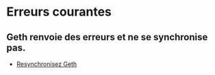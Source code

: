 # Erreurs courantes

## Geth renvoie des erreurs et ne se synchronise pas.

* [Resynchronisez Geth](../tutorials/resync-geth.md)
